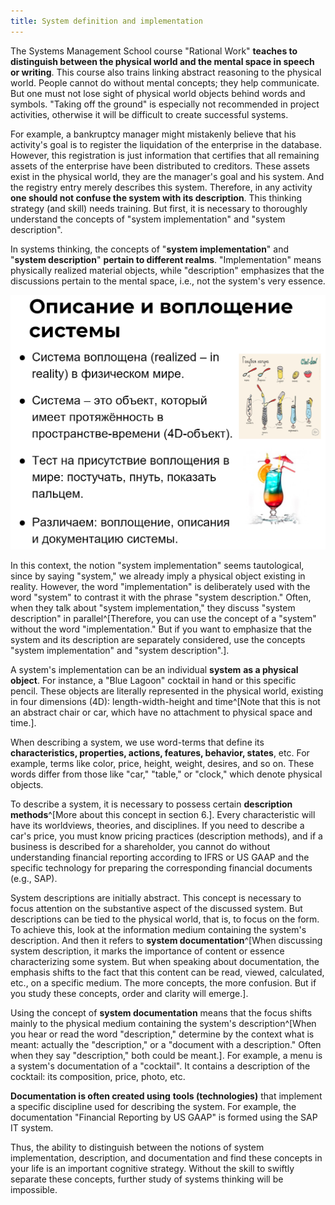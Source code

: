 ```yaml
---
title: System definition and implementation
---
```


The Systems Management School course "Rational Work" **teaches
to distinguish between the physical world and the mental space in speech
or writing**. This course also trains linking abstract reasoning to the
physical world. People cannot do without mental concepts; they help communicate.
But one must not lose sight of physical world objects behind words and symbols.
"Taking off the ground" is especially not recommended in project activities,
otherwise it will be difficult to create successful systems.

For example, a bankruptcy manager might mistakenly believe that his activity's goal is to register the liquidation of the enterprise in the database. However, this registration is just information that certifies that all remaining assets of the enterprise have been distributed to creditors. These assets exist in the physical world, they are the manager's goal and his system. And the registry entry merely describes this system. Therefore, in any activity **one should not confuse the system with its description**. This thinking strategy (and skill) needs training. But first, it is necessary to thoroughly understand the concepts of "system implementation" and "system description".

In systems thinking, the concepts of "**system implementation**" and
"**system description**" **pertain to different realms**. "Implementation" means
physically realized material objects, while "description" emphasizes
that the discussions pertain to the mental space, i.e., not the system's very essence.

![](02-description-and-implementation-of-the-system-3.png)

In this context, the notion "system implementation" seems tautological,
since by saying "system," we already imply a physical object existing in reality.
However, the word "implementation" is deliberately used with the word "system"
to contrast it with the phrase "system description." Often, when they talk about
"system implementation," they discuss "system description" in parallel^[Therefore, you can use the concept of a "system" without the word "implementation."
But if you want to emphasize that the system and its description are
separately considered, use the concepts "system implementation" and
"system description".].

A system's implementation can be an individual **system** **as a physical object**.
For instance, a "Blue Lagoon" cocktail in hand or this specific pencil.
These objects are literally represented in the physical world, existing in four dimensions (4D): length-width-height and time^[Note that this is not an abstract chair or car, which have no attachment to physical space and time.].

When describing a system, we use word-terms that define its **characteristics, properties, actions, features, behavior, states**, etc. For example, terms like color, price, height, weight, desires, and so on. These words differ from those like "car," "table," or "clock," which denote physical objects.

To describe a system, it is necessary to possess certain **description methods**^[More about this concept in section 6.]. Every characteristic will have its worldviews, theories, and disciplines. If you need to describe a car's price, you must know pricing practices (description methods), and if a business is described for a shareholder, you cannot do without understanding financial reporting according to IFRS or US GAAP and the specific technology for preparing the corresponding financial documents (e.g., SAP).

System descriptions are initially abstract. This concept is necessary to focus attention on the substantive aspect of the discussed system. But descriptions can be tied to the physical world, that is, to focus on the form. To achieve this, look at the information medium containing the system's description. And then it refers to **system documentation**^[When discussing system description, it marks the importance of content or essence characterizing some system. But when speaking about documentation, the emphasis shifts to the fact that this content can be read, viewed, calculated, etc., on a specific medium. The more concepts, the more confusion. But if you study these concepts, order and clarity will emerge.].

Using the concept of **system documentation** means that the focus shifts mainly to the physical medium containing the system's description^[When you hear or read the word "description," determine by the context what is meant: actually the "description," or a "document with a description." Often when they say "description," both could be meant.]. For example, a menu is a system's documentation of a "cocktail". It contains a description of the cocktail: its composition, price, photo, etc.

**Documentation is often created using** **tools (technologies)** that implement a specific discipline used for describing the system. For example, the documentation "Financial Reporting by US GAAP" is formed using the SAP IT system.

Thus, the ability to distinguish between the notions of system implementation, description,
and documentation and find these concepts in your life is an important cognitive strategy. Without the skill to swiftly separate these concepts, further study of systems thinking will be impossible.